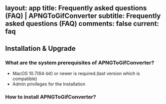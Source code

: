 layout: app
title: Frequently asked questions (FAQ) | APNGToGifConverter
subtitle: Frequently asked questions (FAQ)
comments: false
current: faq
---


## Installation & Upgrade

### What are the system prerequisites of APNGToGifConverter?
- MacOS 10.7(64-bit) or newer is required.(last version which is compatible)
- Admin privileges for the Installation


### How to install APNGToGifConverter?
